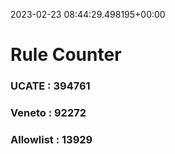 2023-02-23 08:44:29.498195+00:00
# Rule Counter 
 ### UCATE : 394761

 ### Veneto : 92272

 ### Allowlist : 13929